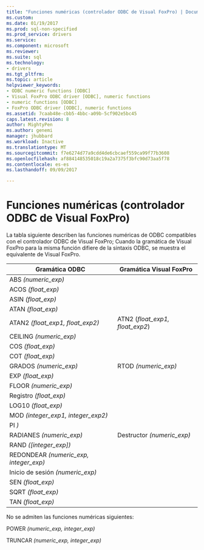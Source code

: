 ```yaml
---
title: "Funciones numéricas (controlador ODBC de Visual FoxPro) | Documentos de Microsoft"
ms.custom: 
ms.date: 01/19/2017
ms.prod: sql-non-specified
ms.prod_service: drivers
ms.service: 
ms.component: microsoft
ms.reviewer: 
ms.suite: sql
ms.technology:
- drivers
ms.tgt_pltfrm: 
ms.topic: article
helpviewer_keywords:
- ODBC numeric functions [ODBC]
- Visual FoxPro ODBC driver [ODBC], numeric functions
- numeric functions [ODBC]
- FoxPro ODBC driver [ODBC], numeric functions
ms.assetid: 7caab48e-cbb5-4bbc-a09b-5cf902e5bc45
caps.latest.revision: 8
author: MightyPen
ms.author: genemi
manager: jhubbard
ms.workload: Inactive
ms.translationtype: MT
ms.sourcegitcommit: f7e6274d77a9cdd4de6cbcaef559ca99f77b3608
ms.openlocfilehash: af884148535018c19a2a7375f3bfc90d73aa5f78
ms.contentlocale: es-es
ms.lasthandoff: 09/09/2017

---
```

# <a name="numeric-functions-visual-foxpro-odbc-driver"></a>Funciones numéricas (controlador ODBC de Visual FoxPro)
La tabla siguiente describen las funciones numéricas de ODBC compatibles con el controlador ODBC de Visual FoxPro; Cuando la gramática de Visual FoxPro para la misma función difiere de la sintaxis ODBC, se muestra el equivalente de Visual FoxPro.  
  
|Gramática ODBC|Gramática Visual FoxPro|  
|------------------|---------------------------|  
|ABS *(numeric_exp)*||  
|ACOS *(float_exp)*||  
|ASIN *(float_exp)*||  
|ATAN *(float_exp)*||  
|ATAN2 *(float_exp1, float_exp2)*|ATN2 (*float_exp1, float_exp2*)|  
|CEILING *(numeric_exp)*||  
|COS *(float_exp)*||  
|COT *(float_exp)*||  
|GRADOS *(numeric_exp)*|RTOD *(numeric_exp)*|  
|EXP *(float_exp)*||  
|FLOOR *(numeric_exp)*||  
|Registro *(float_exp)*||  
|LOG10 *(float_exp)*||  
|MOD *(integer_exp1, integer_exp2)*||  
|PI *)*||  
|RADIANES *(numeric_exp)*|Destructor *(numeric_exp)*|  
|RAND *([integer_exp])*||  
|REDONDEAR *(numeric_exp, integer_exp)*||  
|Inicio de sesión *(numeric_exp)*||  
|SEN *(float_exp)*||  
|SQRT *(float_exp)*||  
|TAN *(float_exp)*||  
  
 No se admiten las funciones numéricas siguientes:  
  
 POWER *(numeric_exp, integer_exp)*  
  
 TRUNCAR *(numeric_exp, integer_exp)*

